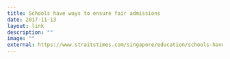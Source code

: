 ```yaml
---
title: Schools have ways to ensure fair admissions
date: 2017-11-13
layout: link
description: ""
image: ""
external: https://www.straitstimes.com/singapore/education/schools-have-ways-to-ensure-fair-admissions
---
```

